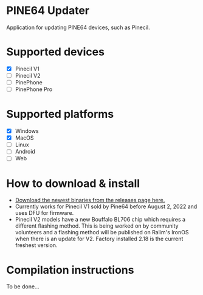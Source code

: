 # PINE64 Updater

Application for updating PINE64 devices, such as Pinecil.

# Supported devices

- [X] Pinecil V1
- [ ] Pinecil V2
- [ ] PinePhone
- [ ] PinePhone Pro

# Supported platforms

- [X] Windows
- [X] MacOS
- [ ] Linux
- [ ] Android
- [ ] Web

# How to download & install

- [Download the newest binaries from the releases page here.](https://github.com/pine64/pine64_updater/releases)
- Currently works for Pinecil V1 sold by Pine64 before August 2, 2022 and uses DFU for firmware.
- Pinecil V2 models have a new Bouffalo BL706 chip which requires a different flashing method. This is being worked on by community volunteers and a flashing method will be published on Ralim's IronOS when there is an update for V2. Factory installed 2.18 is the current freshest version.

# Compilation instructions

To be done...
